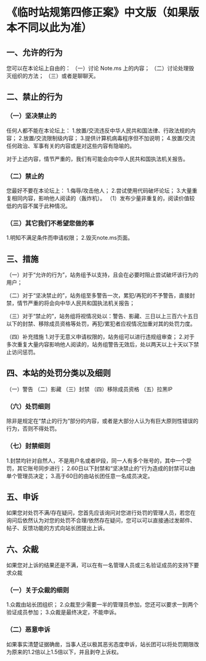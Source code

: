 # 《临时站规第四修正案》中文版（如果版本不同以此为准）
## 一、允许的行为
您可以在本论坛上自由的：
 （一）讨论 Note.ms 上的内容；
 （二）讨论处理毁灭组织的方法；
 （三）或者是聊聊天。

## 二、禁止的行为

### （一）坚决禁止的
任何人都不能在本论坛上：
 1.放置/交流违反中华人民共和国法律、行政法规的内容；
 2.放置/交流限制级内容；
 3.提供计算机病毒程序但不加说明；
 4.放置/交流任何政治、军事有关的内容或是对这些内容有隐喻的。

对于上述内容，情节严重的，我们有可能会向中华人民共和国执法机关报告。

### （二）禁止的
您最好不要在本论坛上：
 1.侮辱/攻击他人；
 2.尝试使用代码破坏论坛；
 3.大量重复相同内容，影响他人阅读的（轰炸机）。
（1）发布少量非重复的，阅读价值较低的内容不属于此种情况。

### （三）其它我们不希望您做的事
 1.明知不满足条件而申请权限；
 2.毁灭note.ms页面。

## 三、措施

（一）对于“允许的行为”，站务组予以支持，且会在必要时阻止尝试破坏该行为的用户；

（二）对于“坚决禁止的”，站务组至多警告一次，累犯/再犯的不予警告，直接封禁，情节严重的将会向中华人民共和国执法机关报告；

（三）对于“禁止的”，站务组将视情况处以：警告、影藏、三日以上三百六十五日以下的封禁、移除成员资格等处罚，再犯/累犯者应视情况加重对其的处罚力度。

（四）补充措施
1.对于无意义申请权限的，站务组可以进行违规组审查；
2.对于多次重复大量内容影响他人阅读的，站务组警告无效后，处以两天以上十天以下禁止访问惩罚。

## 四、本站的处罚分类以及细则

（一）警告
（二）影藏
（三）封禁
（四）移除成员资格
（五）拉黑IP

### （六）处罚细则
除非是规定在“禁止的行为”部分的内容，或者是大部分人认为有巨大原则性错误的行为，否则不得处罚。

### （七）封禁细则
1.封禁均针对自然人，不是用户名或者IP段，同一人有多个账号的，其中一个受罚，其它账号同步进行；
2.60日以下封禁和“坚决禁止的”行为造成的封禁可以由单个管理员决定；
3.高于60日的由站长团任意一名成员决定。

## 五、申诉
如果您对处罚不满/存在疑问，您首先应该询问对您进行处罚的管理人员，若您在询问后依然认为对您的处罚不合理/依然存在疑问，您可以可以直接通过发邮件、帖子、反馈功能的方式向站长团提出上诉。

## 六、众裁
如果您对上诉的结果还是不满，可以在有一名管理人员或三名验证成员的支持下要求众裁

### （一）关于众裁的细则
1.众裁由站长团组织；
2.众裁至少需要一半的管理员参加，您还可以要求一到两个验证成员参加；
3.众裁是最终决定，不能申诉。

### （二）恶意申诉
如果事实清楚证据确凿，当事人还以极其恶劣态度申诉，站长团可以将处罚期限改为原来的1.2倍以上1.5倍以下，并且剥夺上诉权。
